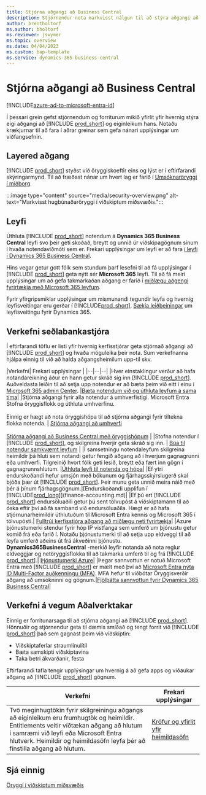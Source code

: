 ```yaml
---
title: Stjórna aðgangi að Business Central
description: Stjórnendur nota markvisst nálgun til að stýra aðgangi að miðborg og getu fyrirtækja.
author: brentholtorf
ms.author: bholtorf
ms.reviewer: jswymer
ms.topic: overview
ms.date: 04/04/2023
ms.custom: bap-template
ms.service: dynamics-365-business-central
---
```


# Stjórna aðgangi að Business Central

[!INCLUDE[azure-ad-to-microsoft-entra-id](~/../shared-content/shared/azure-ad-to-microsoft-entra-id.md)]

Í þessari grein gefst stjórnendum og forriturum mikið yfirlit yfir hvernig stýra eigi aðgangi að  [!INCLUDE [prod_short](includes/prod_short.md)]  og eiginleikum hans. Notaðu krækjurnar til að fara í aðrar greinar sem gefa nánari upplýsingar um viðfangsefnin.

## Layered aðgang

[!INCLUDE [prod_short](includes/prod_short.md)] styðst við öryggiskoeftir eins og lýst er í eftirfarandi skýringarmynd. Til að fræðast nánar um hvert lag er farið í  [Umsóknaröryggi í miðborg](/dynamics365/business-central/dev-itpro/security/security-application).

:::image type="content" source="media/security-overview.png" alt-text="Markvisst hugbúnaðaröryggi í viðskiptum miðsvæðis.":::

## Leyfi

Úthluta  [!INCLUDE [prod_short](includes/prod_short.md)]  notendum á  **Dynamics 365 Business Central**  leyfi svo þeir geti skoðað, breytt og unnið úr viðskipagögnum sínum í hvaða notendaviðmóti sem er. Frekari upplýsingar um leyfi er að fara  [í leyfi í Dynamics 365 Business Central](/dynamics365/business-central/dev-itpro/deployment/licensing).

Hins vegar getur gott fólk sem stundum þarf lesefni til að fá upplýsingar í  [!INCLUDE [prod_short](includes/prod_short.md)]  geta nýtt sér  **Microsoft 365**  leyfi. Til að fá meiri upplýsingar um að gefa takmarkaðan aðgang er farið í  [miðlægu aðgengi fyrirtækja með  Microsoft 365  leyfum](admin-access-with-m365-license.md).

Fyrir yfirgripsmiklar upplýsingar um mismunandi tegundir leyfa og hvernig leyfisveitingar eru gerðar í  [!INCLUDE[prod_short](includes/prod_short.md)],  [Sækja leiðbeiningar](https://go.microsoft.com/fwlink/?LinkId=866544) um leyfisveitingu fyrir Dynamics 365.

## Verkefni seðlabankastjóra

Í eftirfarandi töflu er listi yfir hvernig kerfisstjórar geta stjórnað aðgangi að  [!INCLUDE [prod_short](includes/prod_short.md)]  og hvaða möguleika þeir nota. Sum verkefnanna hjálpa einnig til við að halda aðgangsheimilum upp-til skv.

|Verkefni| Frekari upplýsingar |
|--|--|--|
|Hver einstaklingur verður að hafa notandareikning áður en hann getur skráð sig inn [!INCLUDE [prod_short](includes/prod_short.md)]. Auðveldasta leiðin til að setja upp notendur er að bæta þeim við eitt í einu í  [Microsoft 365  admin Center](https://go.microsoft.com/fwlink/p/?linkid=2024339). |[Bæta notendum við og úthluta leyfum á sama tíma](/microsoft-365/admin/add-users/add-users)|
|Stjórna aðgangi fyrir alla notendur á umhverfistigi.  Microsoft Entra Stofna öryggisflokk og úthluta umhverfinu.<br><br> Einnig er hægt að nota öryggishópa til að stjórna aðgangi fyrir tiltekna flokka notenda. | [Stjórna aðgangi að umhverfi](/dynamics365/business-central/dev-itpro/administration/tenant-admin-center-manage-access)<br><br>[Stjórna aðgangi að Business Central með öryggishópum](ui-security-groups.md) |
|Stofna notendur í  [!INCLUDE [prod_short](includes/prod_short.md)], og skilgreina hverjir geta skráð sig inn. | [Búa til notendur samkvæmt leyfum](ui-how-users-permissions.md) |
|Í samsetningu notendaleyfum skilgreina heimildir þá hluti sem notandi getur fengið aðgang að í hverjum gagnagrunni eða umhverfi. Tilgreinið hvort fólk geti lesið, breytt eða fært inn gögn í gagnagrunnshlutum. |[Úthluta leyfi til notenda og hópa](ui-define-granular-permissions.md)|
|Ef ytri endurskoðandi hefur umsjón með bókunum og fjárhagsskýrslugerð skal bjóða þær út [!INCLUDE [prod_short](includes/prod_short.md)]. Þeir munu geta unnið meira náið með þér á þínum fjárhagsgögnum.|[Endurskoðandi upplifun í [!INCLUDE[prod_long](includes/prod_long.md)]](finance-accounting.md)|
|Ef þú ert  [!INCLUDE [prod_short](includes/prod_short.md)]  endursöluaðili getur þú sent tölvupóst á viðskiptamann til að óska eftir því að fá samband við endursöluaðila. Hægt er að hafa stjórnunarheimildir úthlutuðum til  Microsoft Entra  kennis og  Microsoft 365  í tölvupósti.| [Fulltrúi kerfisstjóra aðgang að miðlægu neti fyrirtækja](/dynamics365/business-central/dev-itpro/administration/delegated-admin)|
|Azure þjónustumerki stendur fyrir hóp IP vistfanga sem umferð um þjónustu getur komið frá eða farið í. Notaðu þjónustumerki til að setja upp eldveggi til að leyfa umferð aðeins út frá ákveðinni þjónustu.  **Dynamics365BusinessCentral**  -merkið leyfir notanda að nota reglur eldveggjar og netöryggisflokka til að takmarka umferð til og frá [!INCLUDE [prod_short](includes/prod_short.md)].| [Þjónustumerki Azure](/dynamics365/business-central/dev-itpro/security/security-service-tags)|
|Þegar sannvottun er notuð  Microsoft Entra  með  [!INCLUDE [prod_short](includes/prod_short.md)] er mælt með því að  [Microsoft Entra  nýta ID Multi-Factor auðkenningu (MFA)](/azure/active-directory/authentication/concept-mfa-howitworks). MFA hefur til viðbótar Öryggisverðir aðgang að umsókninni og gögnum.|[Fjölþátta sannvottun fyrir Dynamics 365 Business Central](/dynamics365/business-central/dev-itpro/security/multifactor-authentication)|

## Verkefni á vegum Aðalverktakar

Einnig er forritunarsaga til að stjórna aðgangi að [!INCLUDE [prod_short](includes/prod_short.md)]. Hönnuðir og stjórnendur geta til dæmis smíðað og tengt forrit við  [!INCLUDE [prod_short](includes/prod_short.md)]  það sem gagnast þeim við viðskiptin:  

* Viðskiptaferlar straumlínulítil
* Bæta samskipti viðskiptavina
* Taka betri ákvarðanir, festa

Eftirfarandi tafla tengir upplýsingar um hvernig á að gefa apps og viðaukar aðgang að  [!INCLUDE [prod_short](includes/prod_short.md)]  gögnum.

| Verkefni | Frekari upplýsingar |
|--|--|
|Tvö meginhugtökin fyrir skilgreiningu aðgangs að eiginleikum eru frumhugtök og heimildir. Entitlements veitir víðtækan aðgang að hlutum í samræmi við leyfi eða  Microsoft Entra  hlutverk. Heimildir og heimildasöfn leyfa þér að fínstilla aðgang að hlutum. |[Kröfur og yfirlit yfir heimildasöfn](/dynamics365/business-central/dev-itpro/developer/devenv-entitlements-and-permissionsets-overview)|

## Sjá einnig

[Öryggi í viðskiptum miðsvæðis](/dynamics365/business-central/dev-itpro/security/security-and-protection)
